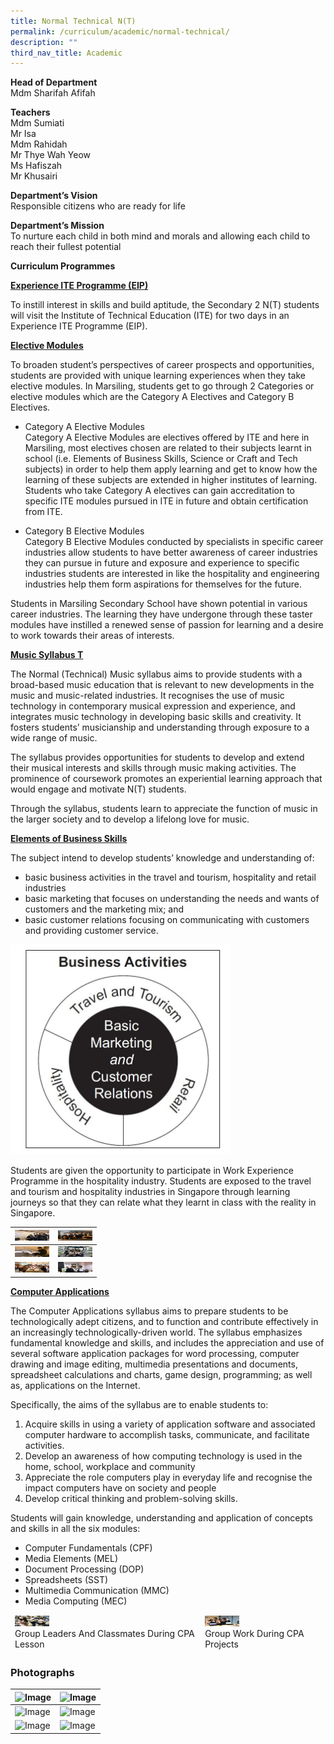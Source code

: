 ```yaml
---
title: Normal Technical N(T)
permalink: /curriculum/academic/normal-technical/
description: ""
third_nav_title: Academic
---
```

**Head of Department**  
Mdm&nbsp;Sharifah Afifah

**Teachers**  
Mdm Sumiati  
Mr Isa  
Mdm Rahidah  
Mr Thye Wah Yeow  
Ms Hafiszah  
Mr Khusairi

**Department’s Vision**  
Responsible citizens who are ready for life

**Department’s Mission**  
To nurture each child in both mind and morals and allowing each child to reach their fullest potential

**Curriculum Programmes**

**<u>Experience ITE Programme (EIP)</u>**

To instill interest in skills and build aptitude, the Secondary 2 N(T) students will visit the Institute of Technical Education (ITE) for two days in an Experience ITE Programme (EIP).

**<u>Elective Modules</u>**

To broaden student’s perspectives of career prospects and opportunities, students are provided with unique learning experiences when they take elective modules. In Marsiling, students get to go through 2 Categories or elective modules which are the Category A Electives and Category B Electives.

*   Category A Elective Modules  
    Category A Elective Modules are electives offered by ITE and here in Marsiling, most electives chosen are related to their subjects learnt in school (i.e. Elements of Business Skills, Science or Craft and Tech subjects) in order to help them apply learning and get to know how the learning of these subjects are extended in higher institutes of learning. Students who take Category A electives can gain accreditation to specific ITE modules pursued in ITE in future and obtain certification from ITE.

*   Category B Elective Modules  
    Category B Elective Modules conducted by specialists in specific career industries allow students to have better awareness of career industries they can pursue in future and exposure and experience to specific industries students are interested in like the hospitality and engineering industries help them form aspirations for themselves for the future.

Students in Marsiling Secondary School have shown potential in various career industries. The learning they have undergone through these taster modules have instilled a renewed sense of passion for learning and a desire to work towards their areas of interests.

**<u>Music Syllabus T</u>**

The Normal (Technical) Music syllabus aims to provide students with a broad-based music education that is relevant to new developments in the music and music-related industries. It recognises the use of music technology in contemporary musical expression and experience, and integrates music technology in developing basic skills and creativity. It fosters students’ musicianship and understanding through exposure to a wide range of music.

The syllabus provides opportunities for students to develop and extend their musical interests and skills through music making activities. The prominence of coursework promotes an experiential learning approach that would engage and motivate N(T) students.

Through the syllabus, students learn to appreciate the function of music in the larger society and to develop a lifelong love for music.

**<u>Elements of Business Skills</u>**

The subject intend to develop students’ knowledge and understanding of:

*   basic business activities in the travel and tourism, hospitality and retail industries
*   basic marketing that focuses on understanding the needs and wants of customers and the marketing mix; and
*   basic customer relations focusing on communicating with customers and providing customer service.

<style>  
img {  
  display: block;  
  margin-left: auto;  
  margin-right: auto;  
}  
</style>  
<body><img src="/images/01-e1577424075923.jpeg" alt="Elements of Business Skills" style="width:70%;">  
  
</body>

Students are given the opportunity to participate in Work Experience Programme in the hospitality industry. Students are exposed to the travel and tourism and hospitality industries in Singapore through learning journeys so that they can relate what they learnt in class with the reality in Singapore.

<table>
<thead>
  <tr>
    <th><img src="/images/02.jpeg" alt="Image" width="55" height="17"></th>
    <th><img src="/images/03.jpeg" alt="Image" width="55" height="17"></th>
  </tr>
</thead>
<tbody>
  <tr>
    <td><img src="/images/04.jpeg" alt="Image" width="55" height="17"></td>
    <td><img src="/images/05.jpeg" alt="Image" width="55" height="17"></td>
  </tr>
  <tr>
    <td><img src="/images/06.jpeg" alt="Image" width="55" height="17"></td>
    <td><img src="/images/07-768x432.jpeg" alt="Image" width="55" height="17"></td>
  </tr>
</tbody>
</table>

**<u>Computer Applications</u>**

The Computer Applications syllabus aims to prepare students to be technologically adept citizens, and to function and contribute effectively in an increasingly technologically-driven world. The syllabus emphasizes fundamental knowledge and skills, and includes the appreciation and use of several software application packages for word processing, computer drawing and image editing, multimedia presentations and documents, spreadsheet calculations and charts, game design, programming; as well as, applications on the Internet.

Specifically, the aims of the syllabus are to enable students to:

1.  Acquire skills in using a variety of application software and associated computer hardware to accomplish tasks, communicate, and facilitate activities.
2.  Develop an awareness of how computing technology is used in the home, school, workplace and community
3.  Appreciate the role computers play in everyday life and recognise the impact computers have on society and people
4.  Develop critical thinking and problem-solving skills.

Students will gain knowledge, understanding and application of concepts and skills in all the six modules:

*   Computer Fundamentals (CPF)
*   Media Elements (MEL)
*   Document Processing (DOP)
*   Spreadsheets (SST)
*   Multimedia Communication (MMC)
*   Media Computing (MEC)

<table>
<thead>
  <tr>
    <td><img src="/images/Group-Leaders-and-classmates-during-CPA-lesson-768x470.jpeg" alt="Group Leaders And Classmates During CPA Lesson" width="55" height="17"><br>Group Leaders And Classmates During CPA Lesson</td>
    <td><img src="/images/Group-work-during-CPA-projects.jpeg" alt="Group Work During CPA Projects" width="55" height="17"><br>Group Work During CPA Projects</td>
  </tr>
</thead>
</table>

### Photographs

<table>
<thead>
  <tr>
    <th><img src="![](/images/3-768x576.jpeg)" alt="Image" width="55" height="17"></th>
    <th><img src="![](/images/5-768x1024.jpeg)" alt="Image" width="55" height="17"></th>
  </tr>
</thead>
<tbody>
  <tr>
    <td><img src="![](/images/9-768x576.jpeg)" alt="Image" width="55" height="17"></td>
    <td><img src="![](/images/11-768x576.jpeg)" alt="Image" width="55" height="17"></td>
  </tr>
  <tr>
    <td><img src="![](/images/13-768x576.jpeg)" alt="Image" width="55" height="17"></td>
    <td><img src="![](/images/15-768x576.jpeg)" alt="Image" width="55" height="17"></td>
  </tr>
</tbody>
</table>
